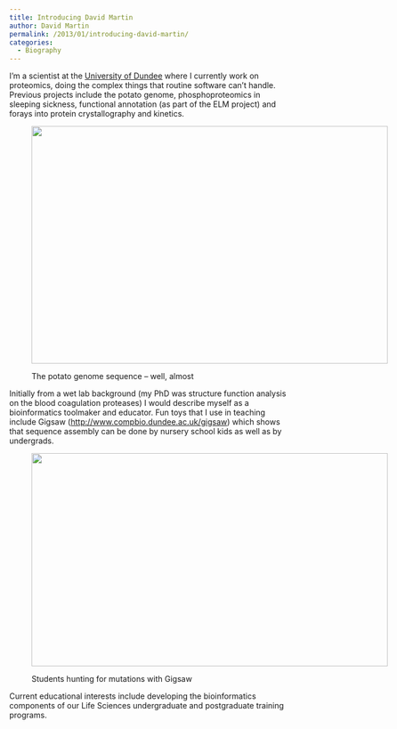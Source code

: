 ```yaml
---
title: Introducing David Martin
author: David Martin
permalink: /2013/01/introducing-david-martin/
categories:
  - Biography
---
```

I&#8217;m a scientist at the <a title="The University of Dundee" href="http://www.dundee.ac.uk" target="_blank">University of Dundee</a> where I currently work on proteomics, doing the complex things that routine software can&#8217;t handle. Previous projects include the potato genome, phosphoproteomics in sleeping sickness, functional annotation (as part of the ELM project) and forays into protein crystallography and kinetics.<figure style="width: 640px;" class="wp-caption alignnone">

[<img alt="" src="http://farm3.staticflickr.com/2171/2424277254_8d780938a4_z.jpg" width="640" height="427" />][1]<figcaption class="wp-caption-text">The potato genome sequence &#8211; well, almost</figcaption></figure> 
Initially from a wet lab background (my PhD was structure function analysis on the blood coagulation proteases) I would describe myself as a bioinformatics toolmaker and educator. Fun toys that I use in teaching include Gigsaw (http://www.compbio.dundee.ac.uk/gigsaw) which shows that sequence assembly can be done by nursery school kids as well as by undergrads.<figure style="width: 640px;" class="wp-caption alignnone">

[<img alt="" src="http://farm9.staticflickr.com/8067/8210167467_014ca8b5f9_z.jpg" width="640" height="383" />][2]<figcaption class="wp-caption-text">Students hunting for mutations with Gigsaw</figcaption></figure> 
Current educational interests include developing the bioinformatics components of our Life Sciences undergraduate and postgraduate training programs.

 [1]: http://www.flickr.com/photos/davidmam/2424277254/in/set-72157622270399481/
 [2]: http://www.compbio.dundee.ac.uk/gigsaw

